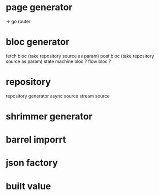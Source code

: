 # page generator
  -> go router

# bloc generator
fetch bloc (take repository source as param)
post bloc (take repository source as param)
state machine bloc ?
flow bloc ?

# repository
repository generator
  async source
  stream source


# shrimmer generator

# barrel imporrt

# json factory

# built value